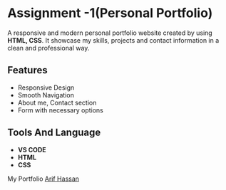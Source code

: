 # Assignment -1(Personal Portfolio)

A responsive and modern personal portfolio website created by using **HTML, CSS**. 
 It showcase my skills, projects and contact information in a clean and professional way.

 ## Features
 - Responsive Design
 - Smooth Navigation
 - About me, Contact section
 - Form with necessary options

## Tools And Language
- **VS CODE**
- **HTML**
- **CSS**

My Portfolio
[Arif Hassan](https://luc1fer007.github.io/BCC-Intern_1st-Batch_Team_Vela/)
